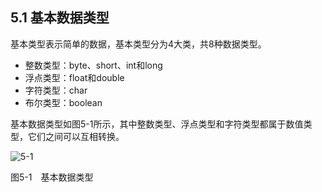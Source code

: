## 5.1 基本数据类型

基本类型表示简单的数据，基本类型分为4大类，共8种数据类型。

*   整数类型：byte、short、int和long
*   浮点类型：float和double
*   字符类型：char
*   布尔类型：boolean

基本数据类型如图5-1所示，其中整数类型、浮点类型和字符类型都属于数值类型，它们之间可以互相转换。

![5-1](..../assets/5-1.jpg)

图5-1　基本数据类型